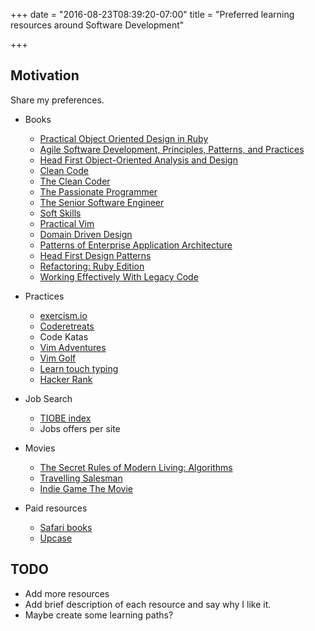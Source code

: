 +++
date = "2016-08-23T08:39:20-07:00"
title = "Preferred learning resources around Software Development"

+++

## Motivation
Share my preferences.

- Books
  - [Practical Object Oriented Design in Ruby](http://www.poodr.com/)
  - [Agile Software Development, Principles, Patterns, and Practices](https://www.amazon.com/Software-Development-Principles-Patterns-Practices/dp/0135974445)
  - [Head First Object-Oriented Analysis and Design](http://shop.oreilly.com/product/9780596008673.do)
  - [Clean Code](https://www.amazon.com/Clean-Code-Handbook-Software-Craftsmanship/dp/0132350882)
  - [The Clean Coder](https://www.amazon.com/Clean-Coder-Conduct-Professional-Programmers/dp/0137081073)
  - [The Passionate Programmer](https://pragprog.com/book/cfcar2/the-passionate-programmer)
  - [The Senior Software Engineer](http://theseniorsoftwareengineer.com/)
  - [Soft Skills](https://www.manning.com/books/soft-skills)
  - [Practical Vim](https://pragprog.com/book/dnvim/practical-vim)
  - [Domain Driven Design](https://www.amazon.com/Domain-Driven-Design-Tackling-Complexity-Software/dp/0321125215)
  - [Patterns of Enterprise Application Architecture](https://www.amazon.com/Patterns-Enterprise-Application-Architecture-Martin/dp/0321127420)
  - [Head First Design Patterns](http://shop.oreilly.com/product/9780596007126.do)
  - [Refactoring: Ruby Edition](https://www.amazon.com/Refactoring-Ruby-Addison-Wesley-Professional/dp/0321984137)
  - [Working Effectively With Legacy Code](https://www.amazon.com/Working-Effectively-Legacy-Michael-Feathers/dp/0131177052)

- Practices
  - [exercism.io](http://exercism.io/)
  - [Coderetreats](http://coderetreat.org/)
  - Code Katas
  - [Vim Adventures](http://vim-adventures.com/)
  - [Vim Golf](http://www.vimgolf.com/)
  - [Learn touch typing](https://www.typing.com)
  - [Hacker Rank](https://www.hackerrank.com/)

- Job Search
  - [TIOBE index](http://www.tiobe.com/tiobe-index/)
  - Jobs offers per site

- Movies
  - [The Secret Rules of Modern Living: Algorithms](http://www.imdb.com/title/tt5818010/)
  - [Travelling Salesman](http://www.travellingsalesmanmovie.com/)
  - [Indie Game The Movie](http://buy.indiegamethemovie.com/)

- Paid resources
  - [Safari books](safaribooksonline.com)
  - [Upcase](https://upcase.com/)

## TODO
- Add more resources
- Add brief description of each resource and say why I like it.
- Maybe create some learning paths?
